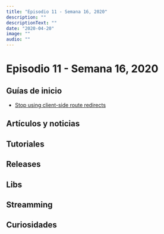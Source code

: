 ```yaml
---
title: "Episodio 11 - Semana 16, 2020"
description: ""
descriptionText: ""
date: "2020-04-20"
image: ""
audio: ""
---
```


# Episodio 11 - Semana 16, 2020

## Guías de inicio

- [Stop using client-side route redirects](https://kentcdodds.com/blog/stop-using-client-side-route-redirects)

## Artículos y noticias

## Tutoriales

## Releases

## Libs

## Streamming

## Curiosidades
